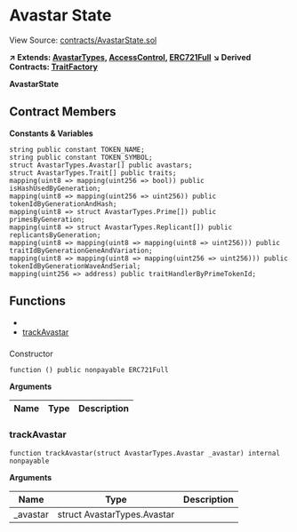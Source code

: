 # Avastar State

View Source: [contracts/AvastarState.sol](https://github.com/Dapp-Wizards/contracts/AvastarState.sol)

**↗ Extends: [AvastarTypes](AvastarTypes.md), [AccessControl](AccessControl.md), [ERC721Full](ERC721Full.md)**
**↘ Derived Contracts: [TraitFactory](TraitFactory.md)**

**AvastarState**

## Contract Members
**Constants & Variables**

```solidity
string public constant TOKEN_NAME;
string public constant TOKEN_SYMBOL;
struct AvastarTypes.Avastar[] public avastars;
struct AvastarTypes.Trait[] public traits;
mapping(uint8 => mapping(uint256 => bool)) public isHashUsedByGeneration;
mapping(uint8 => mapping(uint256 => uint256)) public tokenIdByGenerationAndHash;
mapping(uint8 => struct AvastarTypes.Prime[]) public primesByGeneration;
mapping(uint8 => struct AvastarTypes.Replicant[]) public replicantsByGeneration;
mapping(uint8 => mapping(uint8 => mapping(uint8 => uint256))) public traitIdByGenerationGeneAndVariation;
mapping(uint8 => mapping(uint8 => mapping(uint256 => uint256))) public tokenIdByGenerationWaveAndSerial;
mapping(uint256 => address) public traitHandlerByPrimeTokenId;

```

## Functions

- [](#)
- [trackAvastar](#trackavastar)

### 

Constructor

```solidity
function () public nonpayable ERC721Full 
```

**Arguments**

| Name        | Type           | Description  |
| ------------- |------------- | -----|

### trackAvastar

```solidity
function trackAvastar(struct AvastarTypes.Avastar _avastar) internal nonpayable
```

**Arguments**

| Name        | Type           | Description  |
| ------------- |------------- | -----|
| _avastar | struct AvastarTypes.Avastar |  | 

